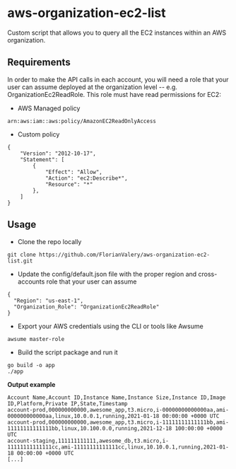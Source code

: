 # aws-organization-ec2-list

Custom script that allows you to query all the EC2 instances within an AWS organization.

## Requirements
In order to make the API calls in each account, you will need a role that your user can assume deployed at the organization level -- e.g. OrganizationEc2ReadRole. 
This role must have read permissions for EC2:
* AWS Managed policy
```
arn:aws:iam::aws:policy/AmazonEC2ReadOnlyAccess
```
* Custom policy
```
{
    "Version": "2012-10-17",
    "Statement": [
        {
            "Effect": "Allow",
            "Action": "ec2:Describe*",
            "Resource": "*"
        },
    ]
}
```

## Usage
* Clone the repo locally
```
git clone https://github.com/FlorianValery/aws-organization-ec2-list.git
```
* Update the config/default.json file with the proper region and cross-accounts role that your user can assume
```
{
  "Region": "us-east-1",
  "Organization_Role": "OrganizationEc2ReadRole"
}
```
* Export your AWS credentials using the CLI or tools like Awsume
```
awsume master-role
```
* Build the script package and run it
```
go build -o app
./app
```

**Output example**
```
Account Name,Account ID,Instance Name,Instance Size,Instance ID,Image ID,Platform,Private IP,State,Timestamp
account-prod,000000000000,awesome_app,t3.micro,i-00000000000000aa,ami-000000000000aa,linux,10.0.0.1,running,2021-01-18 00:00:00 +0000 UTC
account-prod,000000000000,awesome_app,t3.micro,i-11111111111111bb,ami-11111111111111bb,linux,10.100.0.0,running,2021-12-18 100:00:00 +0000 UTC
account-staging,111111111111,awesome_db,t3.micro,i-11111111111111cc,ami-11111111111111cc,linux,10.10.0.1,running,2021-01-18 00:00:00 +0000 UTC
[...]
```